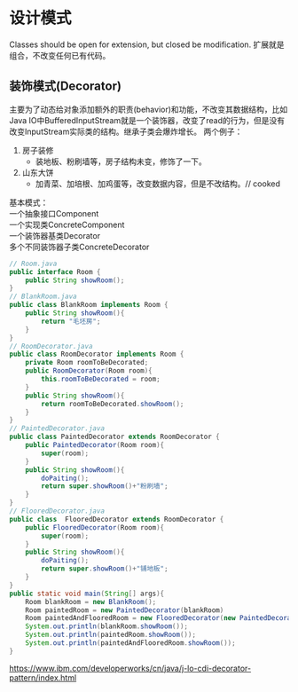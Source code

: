 # 设计模式
Classes should be open for extension, but closed be modification.
扩展就是组合，不改变任何已有代码。

## 装饰模式(Decorator)
主要为了动态给对象添加额外的职责(behavior)和功能，不改变其数据结构，比如Java IO中BufferedInputStream就是一个装饰器，改变了read的行为，但是没有改变InputStream实际类的结构。继承子类会爆炸增长。
两个例子：  
1. 房子装修
    - 装地板、粉刷墙等，房子结构未变，修饰了一下。
2. 山东大饼
    - 加青菜、加培根、加鸡蛋等，改变数据内容，但是不改结构。// cooked

基本模式：  
一个抽象接口Component  
一个实现类ConcreteComponent  
一个装饰器基类Decorator  
多个不同装饰器子类ConcreteDecorator

```java
// Room.java
public interface Room {
    public String showRoom();
}
// BlankRoom.java
public class BlankRoom implements Room {
    public String showRoom(){
        return "毛坯房";
    }
}
// RoomDecorator.java
public class RoomDecorator implements Room {
    private Room roomToBeDecorated;
    public RoomDecorator(Room room){
        this.roomToBeDecorated = room;
    }
    public String showRoom(){
        return roomToBeDecorated.showRoom();
    }
}
// PaintedDecorator.java
public class PaintedDecorator extends RoomDecorator {
    public PaintedDecorator(Room room){
        super(room);
    }
    public String showRoom(){
        doPaiting();
        return super.showRoom()+"粉刷墙";
    }
}
// FlooredDecorator.java
public class  FlooredDecorator extends RoomDecorator {
    public FlooredDecorator(Room room){
        super(room);
    }
    public String showRoom(){
        doPaiting();
        return super.showRoom()+"铺地板";
    }
}
public static void main(String[] args){
    Room blankRoom = new BlankRoom();
    Room paintedRoom = new PaintedDecorator(blankRoom)
    Room paintedAndFlooredRoom = new FlooredDecorator(new PaintedDecorator(blankRoom));
    System.out.println(blankRoom.showRoom());
    System.out.println(paintedRoom.showRoom());
    System.out.println(paintedAndFlooredRoom.showRoom());
}
```

https://www.ibm.com/developerworks/cn/java/j-lo-cdi-decorator-pattern/index.html